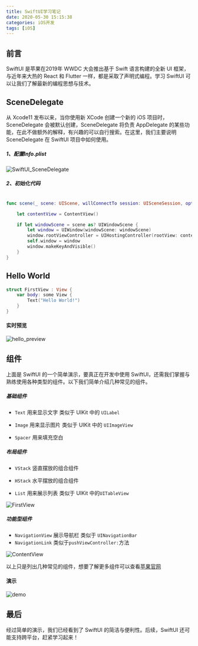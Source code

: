 ```yaml
---
title: SwiftUI学习笔记
date: 2020-05-30 15:15:38
categories: iOS开发
tags: [iOS]
---
```

## 前言
SwiftUI 是苹果在2019年 WWDC 大会推出基于 Swift 语言构建的全新 UI 框架，与近年来大热的 React 和 Flutter 一样，都是采取了声明式编程。学习 SwiftUI 可以让我们了解最新的编程思想与技术。<!-- more -->

## SceneDelegate
从 Xcode11 发布以来，当你使用新 XCode 创建一个新的 iOS 项目时，SceneDelegate 会被默认创建，SceneDelegate 将负责 AppDelegate 的某些功能，在此不做额外的解释，有兴趣的可以自行搜索。在这里，我们主要说明 SceneDelegate 在 SwiftUI 项目中如何使用。
##### 1、配置Info.plist
![SwiftUI_SceneDelegate](SwiftUI_SceneDelegate.png)

##### 2、初始化代码
```Swift

func scene(_ scene: UIScene, willConnectTo session: UISceneSession, options connectionOptions: UIScene.ConnectionOptions) {

    let contentView = ContentView()

    if let windowScene = scene as? UIWindowScene {
        let window = UIWindow(windowScene: windowScene)
        window.rootViewController = UIHostingController(rootView: contentView)
        self.window = window
        window.makeKeyAndVisible()
    }
}

```

## Hello World
```Swift
struct FirstView : View {
    var body: some View {
        Text("Hello World!")
    }
}
```
#### 实时预览
![hello_preview](hello_preview.png)

## 组件
上面是 SwiftUI 的一个简单演示，要真正在开发中使用 SwiftUI，还需我们掌握与熟练使用各种类型的组件。以下我们简单介绍几种常见的组件。

##### 基础组件
+ `Text` 用来显示文字 类似于 UIKit 中的 `UILabel`

+ `Image` 用来显示图片 类似于 UIKit 中的 `UIImageView`

+ `Spacer` 用来填充空白

##### 布局组件
+ `VStack` 竖直摆放的组合组件

+ `HStack` 水平摆放的组合组件

+ `List` 用来展示列表 类似于 UIKit 中的`UITableView`

![FirstView](FirstView.png)

##### 功能型组件
+ `NavigationView` 展示导航栏 类似于 `UINavigationBar`
+ `NavigationLink` 类似于`pushViewController:`方法

![ContentView](ContentView.png)

以上只是列出几种常见的组件，想要了解更多组件可以查看[苹果官网](https://developer.apple.com/documentation/swiftui/)

#### 演示
![demo](demo.gif)

## 最后
经过简单的演示，我们已经看到了 SwiftUI 的简洁与便利性。后续，SwiftUI 还可能支持跨平台，赶紧学习起来！
